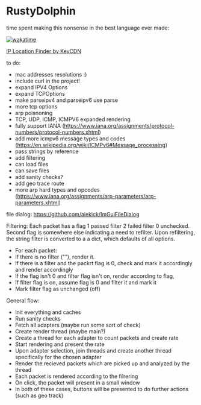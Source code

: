 # RustyDolphin

time spent making this nonsense in the best language ever made:

[![wakatime](https://wakatime.com/badge/user/8b4f0bdc-5133-4fba-98d4-d75498fa71f2/project/73bc670d-dbbf-467b-af69-086d56b73c16.svg)](https://wakatime.com/badge/user/8b4f0bdc-5133-4fba-98d4-d75498fa71f2/project/73bc670d-dbbf-467b-af69-086d56b73c16)
 
 [IP Location Finder by KeyCDN](https://tools.keycdn.com/geo)

 to do:
 - mac addresses resolutions :)
 - include curl in the project!
 - expand IPV4 Options
 - expand TCPOptions
 - make parseipv4 and parseipv6 use parse
 - more tcp options
 - arp poisnoning
 - TCP, UDP, ICMP, ICMPV6 expanded rendering
 - fully support IANA (https://www.iana.org/assignments/protocol-numbers/protocol-numbers.xhtml)
 - add more icmpv6 message types and codes (https://en.wikipedia.org/wiki/ICMPv6#Message_processing)
 - pass strings by reference
 - add filtering
 - can load files
 - can save files
 - add sanity checks?
 - add geo trace route
 - more arp hard types and opcodes (https://www.iana.org/assignments/arp-parameters/arp-parameters.xhtml)


file dialog: https://github.com/aiekick/ImGuiFileDialog

Filtering:
Each packet has a flag 1 passed filter 2 failed filter 0 unchecked. Second flag is somewhere else indicating a need to refilter. Upon refiltering, the string filter is converted to a a dict, which defaults of all options.
- For each packet:
- If there is no filter (""), render it.
- If there is a filter and the packrt flag is 0, check and mark it accordingly and render accordingly
- If the flag isn't 0 and filter flag isn't on, render according to flag,
- If filter flag is on, assume flag is 0 and filter it and mark it
- Mark filter flag as unchanged (off)

General flow:

- Init everything and caches
- Run sanity checks
- Fetch all adapters (maybe run some sort of check)
- Create render thread (maybe main?)
- Create a thread for each adapter to count packets and create rate
- Start rendering and present the rate
- Upon adapter selection, join threads and create another thread specifically for the chosen adapter
- Render the recieved packets which are picked up and analyzed by the thread
- Each packet is rendered according to the filrering
- On click, the packet will present in a small window
- In both of these cases, buttons will be presented to do further actions (such as geo track)